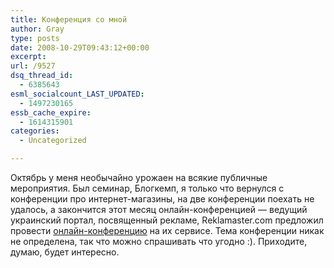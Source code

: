 ```yaml
---
title: Конференция со мной
author: Gray
type: posts
date: 2008-10-29T09:43:12+00:00
excerpt:
url: /9527
dsq_thread_id:
  - 6385643
esml_socialcount_LAST_UPDATED:
  - 1497230165
essb_cache_expire:
  - 1614315901
categories:
  - Uncategorized

---
```








Октябрь у меня необычайно урожаен на всякие публичные мероприятия. Был семинар, Блогкемп, я только что вернулся с конференции про интернет-магазины, на две конференции поехать не удалось, а закончится этот месяц онлайн-конференцией &#8212; ведущий украинский портал, посвященный рекламе, Reklamaster.com предложил провести <a href="http://www.reklamaster.com/epic_events/id/10594/index.html" target="_blank">онлайн-конференцию</a> на их сервисе. Тема конференции никак не определена, так что можно спрашивать что угодно :). Приходите, думаю, будет интересно.